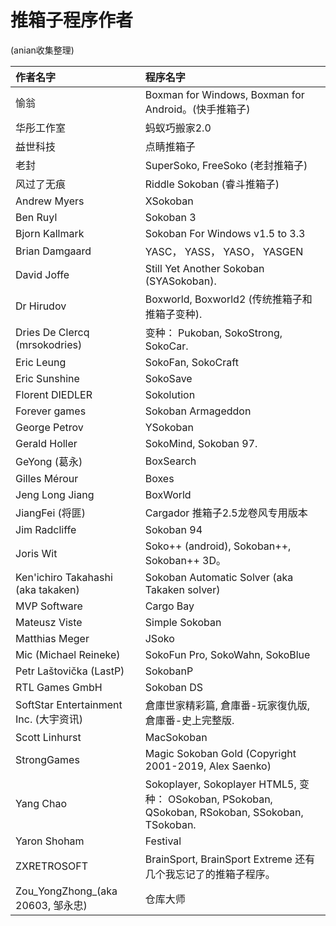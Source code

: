 # 推箱子程序作者

(anian收集整理)

| 作者名字             | 程序名字                      |
|:--------------------|:------------------------------------------------------|
| 愉翁                 | Boxman for Windows, Boxman for Android。(快手推箱子)   |
| 华彤工作室           | 蚂蚁巧搬家2.0                                          |
| 益世科技             | 点睛推箱子                                             |
| 老封                 | SuperSoko, FreeSoko (老封推箱子)                      |
| 风过了无痕           | Riddle Sokoban (睿斗推箱子)                            |
| Andrew Myers        | XSokoban                                              |
| Ben Ruyl            | Sokoban 3                                             |
| Bjorn Kallmark      | Sokoban For Windows v1.5 to 3.3                       |
| Brian Damgaard      | YASC， YASS， YASO， YASGEN                           |
| David Joffe         | Still Yet Another Sokoban (SYASokoban).               |
| Dr Hirudov          | Boxworld, Boxworld2 (传统推箱子和推箱子变种).           |
| Dries De Clercq (mrsokodries) | 变种： Pukoban, SokoStrong, SokoCar.        |
| Eric Leung          | SokoFan, SokoCraft                                    |
| Eric Sunshine       | SokoSave                                              |
| Florent DIEDLER     | Sokolution                                            |
| Forever games       | Sokoban Armageddon                                    |
| George Petrov       | YSokoban                                              |
| Gerald Holler       | SokoMind, Sokoban 97.                                 |
| GeYong (葛永)       | BoxSearch                                             |
| Gilles Mérour       | Boxes                                                 |
| Jeng Long Jiang     | BoxWorld                                              |
| JiangFei (将匪)     | Cargador 推箱子2.5龙卷风专用版本                        |
| Jim Radcliffe       | Sokoban 94                                            |
| Joris Wit           | Soko++ (android), Sokoban++, Sokoban++ 3D。           |
| Ken'ichiro Takahashi (aka takaken)     | Sokoban Automatic Solver (aka Takaken solver)     |
| MVP Software        | Cargo Bay                                             |
| Mateusz Viste       | Simple Sokoban                                        |
| Matthias Meger      | JSoko                                                 |
| Mic (Michael Reineke)                  | SokoFun Pro, SokoWahn, SokoBlue    |
| Petr Laštovička (LastP)                | SokobanP                           |
| RTL Games GmbH      | Sokoban DS                                            |
| SoftStar Entertainment Inc. (大宇资讯)  | 倉庫世家精彩篇, 倉庫番-玩家復仇版, 倉庫番-史上完整版. |
| Scott Linhurst      | MacSokoban                                            |
| StrongGames         | Magic Sokoban Gold  (Copyright  2001-2019, Alex Saenko)        |
| Yang Chao           | Sokoplayer, Sokoplayer HTML5, 变种： OSokoban, PSokoban, QSokoban, RSokoban, SSokoban, TSokoban.  |
| Yaron Shoham        | Festival                                      |
| ZXRETROSOFT         | BrainSport, BrainSport Extreme 还有几个我忘记了的推箱子程序。     |
| Zou_YongZhong_(aka 20603, 邹永忠)       | 仓库大师                                     |
